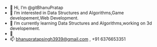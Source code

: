 - 👋 Hi, I’m @gitBhanuPratap
- 👀 I’m interested in Data Structures and Algorithms,Game developement,Web Development.
- 🌱 I’m currently learning Data Structures and Algorithms,working on 3d developement.
- 💞️ 
- 📫 bhanupratapsingh3939@gmail.com , +91 6376653351

